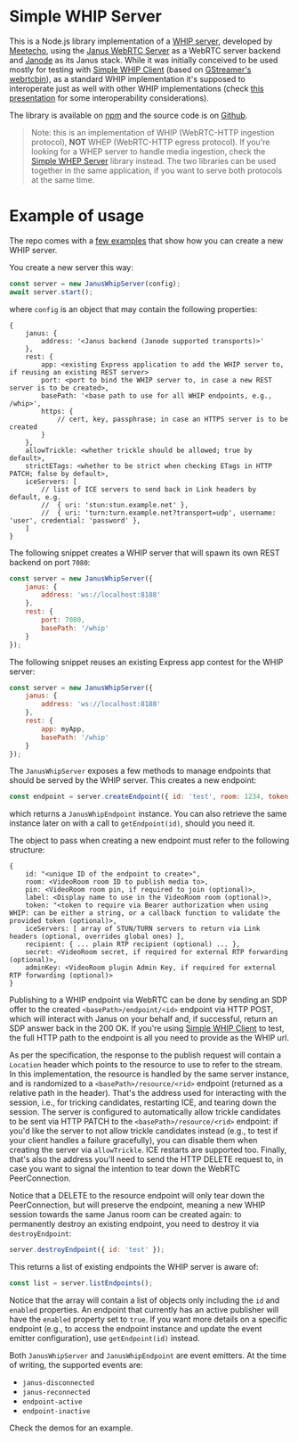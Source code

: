 Simple WHIP Server
==================

This is a Node.js library implementation of a [WHIP server](https://www.rfc-editor.org/rfc/rfc9725.html), developed by [Meetecho](https://www.meetecho.com), using the [Janus WebRTC Server](https://github.com/meetecho/janus-gateway/) as a WebRTC server backend and [Janode](https://github.com/meetecho/janode/) as its Janus stack. While it was initially conceived to be used mostly for testing with [Simple WHIP Client](https://github.com/meetecho/simple-whip-client) (based on [GStreamer's webrtcbin](https://gstreamer.freedesktop.org/documentation/webrtc/index.html)), as a standard WHIP implementation it's supposed to interoperate just as well with other WHIP implementations (check [this presentation](https://github.com/IETF-Hackathon/ietf112-project-presentations/blob/main/ietf112-hackathon-whip.pdf) for some interoperability considerations).

The library is available on [npm](https://npm.io/package/janus-whip-server) and the source code is on [Github](https://github.com/meetecho/simple-whip-server/).

> Note: this is an implementation of WHIP (WebRTC-HTTP ingestion protocol), **NOT** WHEP (WebRTC-HTTP egress protocol). If you're looking for a WHEP server to handle media ingestion, check the [Simple WHEP Server](https://github.com/meetecho/simple-whep-server) library instead. The two libraries can be used together in the same application, if you want to serve both protocols at the same time.

# Example of usage

The repo comes with a [few examples](https://github.com/meetecho/simple-whip-server/tree/master/examples) that show how you can create a new WHIP server.

You create a new server this way:

```js
const server = new JanusWhipServer(config);
await server.start();
```

where `config` is an object that may contain the following properties:

```
{
	janus: {
		address: '<Janus backend (Janode supported transports)>'
	},
	rest: {
		app: <existing Express application to add the WHIP server to, if reusing an existing REST server>
		port: <port to bind the WHIP server to, in case a new REST server is to be created>,
		basePath: '<base path to use for all WHIP endpoints, e.g., /whip>',
		https: {
			// cert, key, passphrase; in case an HTTPS server is to be created
		}
	},
	allowTrickle: <whether trickle should be allowed; true by default>,
	strictETags: <whether to be strict when checking ETags in HTTP PATCH; false by default>,
	iceServers: [
		// list of ICE servers to send back in Link headers by default, e.g.
		//	{ uri: 'stun:stun.example.net' },
		//	{ uri: 'turn:turn.example.net?transport=udp', username: 'user', credential: 'password' },
	]
}
```

The following snippet creates a WHIP server that will spawn its own REST backend on port `7080`:

```js
const server = new JanusWhipServer({
	janus: {
		address: 'ws://localhost:8188'
	},
	rest: {
		port: 7080,
		basePath: '/whip'
	}
});
```

The following snippet reuses an existing Express app contest for the WHIP server:

```js
const server = new JanusWhipServer({
	janus: {
		address: 'ws://localhost:8188'
	},
	rest: {
		app: myApp,
		basePath: '/whip'
	}
});
```

The `JanusWhipServer` exposes a few methods to manage endpoints that should be served by the WHIP server. This creates a new endpoint:

```js
const endpoint = server.createEndpoint({ id: 'test', room: 1234, token: 'verysecret' });
```

which returns a `JanusWhipEndpoint` instance. You can also retrieve the same instance later on with a call to `getEndpoint(id)`, should you need it.

The object to pass when creating a new endpoint must refer to the following structure:

```
{
	id: "<unique ID of the endpoint to create>",
	room: <VideoRoom room ID to publish media to>,
	pin: <VideoRoom room pin, if required to join (optional)>,
	label: <Display name to use in the VideoRoom room (optional)>,
	token: "<token to require via Bearer authorization when using WHIP: can be either a string, or a callback function to validate the provided token (optional)>,
	iceServers: [ array of STUN/TURN servers to return via Link headers (optional, overrides global ones) ],
	recipient: { ... plain RTP recipient (optional) ... },
	secret: <VideoRoom secret, if required for external RTP forwarding (optional)>,
	adminKey: <VideoRoom plugin Admin Key, if required for external RTP forwarding (optional)>
}
```

Publishing to a WHIP endpoint via WebRTC can be done by sending an SDP offer to the created `<basePath>/endpoint/<id>` endpoint via HTTP POST, which will interact with Janus on your behalf and, if successful, return an SDP answer back in the 200 OK. If you're using [Simple WHIP Client](https://github.com/meetecho/simple-whip-client) to test, the full HTTP path to the endpoint is all you need to provide as the WHIP url.

As per the specification, the response to the publish request will contain a `Location` header which points to the resource to use to refer to the stream. In this implementation, the resource is handled by the same server instance, and is randomized to a `<basePath>/resource/<rid>` endpoint (returned as a relative path in the header). That's the address used for interacting with the session, i.e., for tricking candidates, restarting ICE, and tearing down the session. The server is configured to automatically allow trickle candidates to be sent via HTTP PATCH to the `<basePath>/resource/<rid>` endpoint: if you'd like the server to not allow trickle candidates instead (e.g., to test if your client handles a failure gracefully), you can disable them when creating the server via `allowTrickle`. ICE restarts are supported too. Finally, that's also the address you'll need to send the HTTP DELETE request to, in case you want to signal the intention to tear down the WebRTC PeerConnection.

Notice that a DELETE to the resource endpoint will only tear down the PeerConnection, but will preserve the endpoint, meaning a new WHIP session towards the same Janus room can be created again: to permanently destroy an existing endpoint, you need to destroy it via `destroyEndpoint`:

```js
server.destroyEndpoint({ id: 'test' });
```

This returns a list of existing endpoints the WHIP server is aware of:

```js
const list = server.listEndpoints();
```

Notice that the array will contain a list of objects only including the `id` and `enabled` properties. An endpoint that currently has an active publisher will have the `enabled` property set to `true`. If you want more details on a specific endpoint (e.g., to access the endpoint instance and update the event emitter configuration), use `getEndpoint(id)` instead.

Both `JanusWhipServer` and `JanusWhipEndpoint` are event emitters. At the time of writing, the supported events are:

* `janus-disconnected`
* `janus-reconnected`
* `endpoint-active`
* `endpoint-inactive`

Check the demos for an example.

